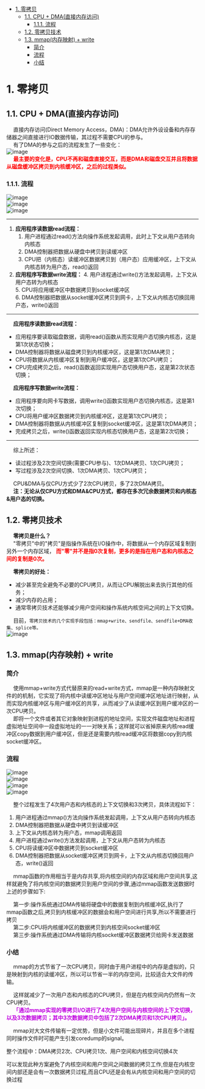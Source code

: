 
<!-- TOC -->

- [1. 零拷贝](#1-零拷贝)
    - [1.1. CPU + DMA(直接内存访问)](#11-cpu--dma直接内存访问)
        - [1.1.1. 流程](#111-流程)
    - [1.2. 零拷贝技术](#12-零拷贝技术)
    - [1.3. mmap(内存映射) + write](#13-mmap内存映射--write)
        - [简介](#简介)
        - [流程](#流程)
        - [小结](#小结)

<!-- /TOC -->


# 1. 零拷贝

## 1.1. CPU + DMA(直接内存访问)  
&emsp; 直接内存访问(Direct Memory Access，DMA)：DMA允许外设设备和内存存储器之间直接进行IO数据传输，其过程不需要CPU的参与。  
&emsp; 有了DMA的参与之后的流程发生了一些变化：  
![image](https://gitee.com/wt1814/pic-host/raw/master/images/microService/netty/netty-68.png)    
&emsp; **<font color = "red">最主要的变化是，CPU不再和磁盘直接交互，而是DMA和磁盘交互并且将数据从磁盘缓冲区拷贝到内核缓冲区，之后的过程类似。</font>**



### 1.1.1. 流程

![image](https://gitee.com/wt1814/pic-host/raw/master/images/microService/netty/netty-71.png)  
![image](https://gitee.com/wt1814/pic-host/raw/master/images/microService/netty/netty-140.png)  
![image](https://gitee.com/wt1814/pic-host/raw/master/images/microService/netty/netty-99.png)  


<!-- 
第一步:操作系统通过DMA传输将硬盘中的数据复制到内核缓冲区  
第二步:操作系统执行read方法将内核缓冲区的数据复制到用户空间  
第三步:操作系统执行write方法将用户空间的数据复制到内核socket缓冲区  
第四步:操作系统通过DMA传输将内核socket缓冲区数据复制给网卡发送数据  
-->


------
1. **应用程序读数据read流程：**
    1. 用户进程通过read()方法向操作系统发起调用，此时上下文从用户态转向内核态  
    2. DMA控制器把数据从硬盘中拷贝到读缓冲区  
    3. CPU把（内核态）读缓冲区数据拷贝到（用户态）应用缓冲区，上下文从内核态转为用户态，read()返回  
2. **应用程序写数据write流程：**
    4. 用户进程通过write()方法发起调用，上下文从用户态转为内核态  
    5. CPU将应用缓冲区中数据拷贝到socket缓冲区  
    6. DMA控制器把数据从socket缓冲区拷贝到网卡，上下文从内核态切换回用户态，write()返回  

-------

&emsp; **应用程序读数据read流程：**

* 应用程序要读取磁盘数据，调用read()函数从而实现用户态切换内核态，这是第1次状态切换；
* DMA控制器将数据从磁盘拷贝到内核缓冲区，这是第1次DMA拷贝；
* CPU将数据从内核缓冲区复制到用户缓冲区，这是第1次CPU拷贝；
* CPU完成拷贝之后，read()函数返回实现用户态切换用户态，这是第2次状态切换；

&emsp; **应用程序写数据write流程：**

* 应用程序要向网卡写数据，调用write()函数实现用户态切换内核态，这是第1次切换；
* CPU将用户缓冲区数据拷贝到内核缓冲区，这是第1次CPU拷贝；
* DMA控制器将数据从内核缓冲区复制到socket缓冲区，这是第1次DMA拷贝；
* 完成拷贝之后，write()函数返回实现内核态切换用户态，这是第2次切换；

----------------

&emsp; 综上所述：

* 读过程涉及2次空间切换(需要CPU参与)、1次DMA拷贝、1次CPU拷贝；
* 写过程涉及2次空间切换、1次DMA拷贝、1次CPU拷贝；

&emsp; CPU&DMA与仅CPU方式少了2次CPU拷贝，多了2次DMA拷贝。  
&emsp; **注：无论从仅CPU方式和DMA&CPU方式，都存在多次冗余数据拷贝和内核态&用户态的切换。**  


## 1.2. 零拷贝技术
&emsp; **零拷贝是什么？**    
&emsp; "零拷贝"中的"拷贝"是指操作系统在I/O操作中，将数据从一个内存区域复制到另外一个内存区域， **<font color = "red">而"零"并不是指0次复制，更多的是指在用户态和内核态之间的复制是0次。</font>**

&emsp; **零拷贝的好处：**

* 减少甚至完全避免不必要的CPU拷贝，从而让CPU解脱出来去执行其他的任务；
* 减少内存的占用；
* 通常零拷贝技术还能够减少用户空间和操作系统内核空间之间的上下文切换。

<!-- 
3、操作系统中谁负责IO拷贝？

DMA 负责内核间的 IO 传输，CPU 负责内核和应用间的 IO 传输。

两种拷贝类型：
（1）CPU COPY

通过计算机的组成原理我们知道, 内存的读写操作是需要 CPU 的协调数据总线,地址总线和控制总线来完成的因此在"拷贝"发生的时候,往往需要 CPU 暂停现有的处理逻辑,来协助内存的读写，这种我们称为 CPU COPY。CPU COPY 不但占用了 CPU 资源,还占用了总线的带宽。


（2）DMA COPY

DMA(DIRECT MEMORY ACCESS) 是现代计算机的重要功能，它有一个重要特点：当需要与外设进行数据交换时, CPU 只需要初始化这个动作便可以继续执行其他指令,剩下的数据传输的动作完全由DMA来完成可以看到 DMA COPY 是可以避免大量的 CPU 中断的。


4、拷贝过程中会发生什么？

从内核态到用户态时会发生上下文切换，上下文切换时指由用户态切换到内核态, 以及由内核态切换到用户态。
-->

&emsp; 目前，`零拷贝技术的几个实现手段包括：mmap+write、sendfile、sendfile+DMA收集、splice等。`  
![image](https://gitee.com/wt1814/pic-host/raw/master/images/microService/netty/netty-72.png)


## 1.3. mmap(内存映射) + write
### 简介
&emsp; 使用mmap+write方式代替原来的read+write方式，mmap是一种内存映射文件的的机制，它实现了将内核中读缓冲区地址与用户空间缓冲区地址进行映射，从而实现内核缓冲区与用户缓冲区的共享，从而减少了从读缓冲区到用户缓冲区的一次CPU拷贝。  
&emsp; 即将一个文件或者其它对象映射到进程的地址空间，实现文件磁盘地址和进程虚拟地址空间中一段虚拟地址的一一对映关系；这样就可以省掉原来内核read缓冲区copy数据到用户缓冲区，但是还是需要内核read缓冲区将数据copy到内核socket缓冲区。  

### 流程
![image](https://gitee.com/wt1814/pic-host/raw/master/images/microService/netty/netty-73.png)   
![image](https://gitee.com/wt1814/pic-host/raw/master/images/microService/netty/netty-142.png)  
![image](https://gitee.com/wt1814/pic-host/raw/master/images/microService/netty/netty-30.png)  
![image](https://gitee.com/wt1814/pic-host/raw/master/images/microService/netty/netty-100.png)  

&emsp; 整个过程发生了4次用户态和内核态的上下文切换和3次拷贝，具体流程如下：  

1. 用户进程通过mmap()方法向操作系统发起调用，上下文从用户态转向内核态
2. DMA控制器把数据从硬盘中拷贝到读缓冲区
3. 上下文从内核态转为用户态，mmap调用返回
4. 用户进程通过write()方法发起调用，上下文从用户态转为内核态
5. CPU将读缓冲区中数据拷贝到socket缓冲区
6. DMA控制器把数据从socket缓冲区拷贝到网卡，上下文从内核态切换回用户态，write()返回

&emsp; mmap函数的作用相当于是内存共享,将内核空间的内存区域和用户空间共享,这样就避免了将内核空间的数据拷贝到用户空间的步骤,通过mmap函数发送数据时上述的步骤如下:  

&emsp; 第一步:操作系统通过DMA传输将硬盘中的数据复制到内核缓冲区,执行了mmap函数之后,拷贝到内核缓冲区的数据会和用户空间进行共享,所以不需要进行拷贝  
&emsp; 第二步:CPU将内核缓冲区的数据拷贝到内核空间socket缓冲区  
&emsp; 第三步:操作系统通过DMA传输将内核socket缓冲区数据拷贝给网卡发送数据  




### 小结
&emsp; mmap的方式节省了一次CPU拷贝，同时由于用户进程中的内存是虚拟的，只是映射到内核的读缓冲区，所以可以节省一半的内存空间，比较适合大文件的传输。  

&emsp; 这样就减少了一次用户态和内核态的CPU拷贝，但是在内核空间内仍然有一次CPU拷贝。  
&emsp; **<font color = "clime">「通过mmap实现的零拷贝I/O进行了4次用户空间与内核空间的上下文切换，以及3次数据拷贝；其中3次数据拷贝中包括了2次DMA拷贝和1次CPU拷贝」。</font>**  

&emsp; mmap对大文件传输有一定优势，但是小文件可能出现碎片，并且在多个进程同时操作文件时可能产生引发coredump的signal。  


整个流程中：DMA拷贝2次、CPU拷贝1次、用户空间和内核空间切换4次  

可以发现此种方案避免了内核空间和用户空间之间数据的拷贝工作,但是在内核空间内部还是会有一次数据拷贝过程,而且CPU还是会有从内核空间和用户空间的切换过程  